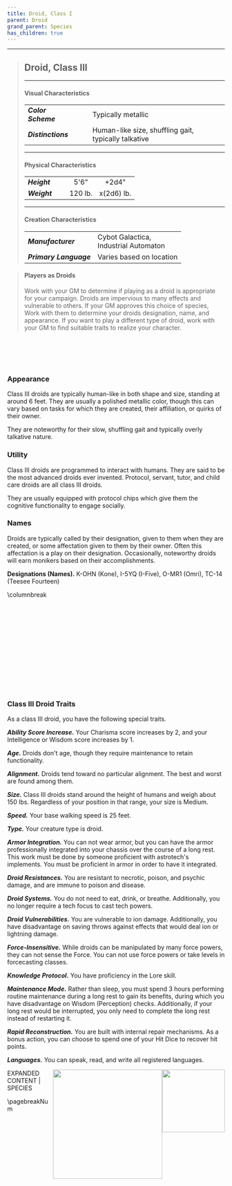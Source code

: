 ```yaml
---
title: Droid, Class I
parent: Droid
grand_parent: Species
has_children: true
---
```


___
> ## Droid, Class III
> ___
> #### Visual Characteristics
> ||||
> |:--|:--|:--|
> |***Color Scheme***|&nbsp;&nbsp;|Typically metallic|
> |***Distinctions***&nbsp;&nbsp;&nbsp;|&nbsp;&nbsp;|Human-like size, shuffling gait, typically talkative|
> ___
> #### Physical Characteristics
> |||||
> |:--|:--|:--:|:--:|
> |***Height***|&nbsp;&nbsp;|5'6"|+2d4"|
> |***Weight***|&nbsp;&nbsp;|120 lb.|x(2d6) lb.|
> ___
> #### Creation Characteristics
> |||
> |:--|:--|
> |***Manufacturer***|Cybot Galactica, <br>Industrial Automaton|
> |***Primary Language***|Varies based on location|

> #### Players as Droids
> Work with your GM to determine if playing as a droid is appropriate for your campaign. Droids are impervious to many effects and vulnerable to others. If your GM approves this choice of species, Work with them to determine your droids designation, name, and appearance. If you want to play a different type of droid, work with your GM to find suitable traits to realize your character.

<div style='margin-top:100px'></div>

### Appearance
Class III droids are typically human-like in both shape and size, standing at around 6 feet. They are usually a polished metallic color, though this can vary based on tasks for which they are created, their affiliation, or quirks of their owner.

They are noteworthy for their slow, shuffling gait and typically overly talkative nature.

### Utility
Class III droids are programmed to interact with humans. They are said to be the most advanced droids ever invented. Protocol, servant, tutor, and child care droids are all class III droids.

They are usually equipped with protocol chips which give them the cognitive functionality to engage socially.

### Names
Droids are typically called by their designation, given to them when they are created, or some affectation given to them by their owner. Often this affectation is a play on their designation. Occasionally, noteworthy droids will earn monikers based on their accomplishments.

**Designations (Names).** K-OHN (Kone), I-5YQ (I-Five), O-MR1 (Omri), TC-14 (Teesee Fourteen)

\columnbreak

<div style='margin-top:234px'></div>

### Class III Droid Traits
As a class III droid, you have the following special traits.

***Ability Score Increase.*** Your Charisma score increases by 2, and your Intelligence or Wisdom score increases by 1.

***Age.*** Droids don't age, though they require maintenance to retain functionality.

***Alignment.*** Droids tend toward no particular alignment. The best and worst are found among them.

***Size.*** Class III droids stand around the height of humans and weigh about 150 lbs. Regardless of your position in that range, your size is Medium.

***Speed.*** Your base walking speed is 25 feet.

***Type.*** Your creature type is droid.

***Armor Integration.*** You can not wear armor, but you can have the armor professionally integrated into your chassis over the course of a long rest. This work must be done by someone proficient with astrotech's implements. You must be proficient in armor in order to have it integrated.

***Droid Resistances.*** You are resistant to necrotic, poison, and psychic damage, and are immune to poison and disease.

***Droid Systems.*** You do not need to eat, drink, or breathe. Additionally, you no longer require a tech focus to cast tech powers.

***Droid Vulnerabilities.*** You are vulnerable to ion damage. Additionally, you have disadvantage on saving throws against effects that would deal ion or lightning damage.

***Force-Insensitive.*** While droids can be manipulated by many force powers, they can not sense the Force. You can not use force powers or take levels in forcecasting classes.

***Knowledge Protocol.*** You have proficiency in the Lore skill.

***Maintenance Mode.*** Rather than sleep, you must spend 3 hours performing routine maintenance during a long rest to gain its benefits, during which you have disadvantage on Wisdom (Perception) checks. Additionally, if your long rest would be interrupted, you only need to complete the long rest instead of restarting it.

***Rapid Reconstruction.*** You are built with internal repair mechanisms. As a bonus action, you can choose to spend one of your Hit Dice to recover hit points. 

***Languages.*** You can speak, read, and write all registered languages.

<img src='https://www.gmbinder.com/images/Odqa22U.png' style='float:right;top:27px;right:41px;width:145px;z-index:1000' />

<img src='https://www.gmbinder.com/images/V02q0aa.png' style='float:right;top:36px;right:145px;width:253px;z-index:1000' />

<div class='footnote'>EXPANDED CONTENT | SPECIES</div>

\pagebreakNum